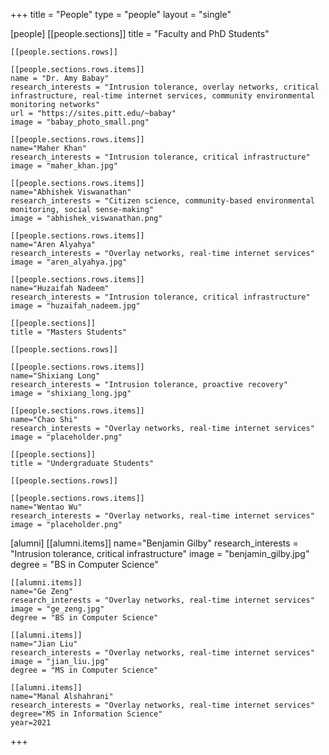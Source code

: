 +++
title = "People"
type = "people"
layout = "single"

[people]
    [[people.sections]]
    title = "Faculty and PhD Students"

    [[people.sections.rows]]

    [[people.sections.rows.items]]
    name = "Dr. Amy Babay"
    research_interests = "Intrusion tolerance, overlay networks, critical infrastructure, real-time internet services, community environmental monitoring networks"
    url = "https://sites.pitt.edu/~babay"
    image = "babay_photo_small.png"

    [[people.sections.rows.items]]
    name="Maher Khan"
    research_interests = "Intrusion tolerance, critical infrastructure"
    image = "maher_khan.jpg"

    [[people.sections.rows.items]]
    name="Abhishek Viswanathan"
    research_interests = "Citizen science, community-based environmental monitoring, social sense-making"
    image = "abhishek_viswanathan.png"

    [[people.sections.rows.items]]
    name="Aren Alyahya"
    research_interests = "Overlay networks, real-time internet services"
    image = "aren_alyahya.jpg"

    [[people.sections.rows.items]]
    name="Huzaifah Nadeem"
    research_interests = "Intrusion tolerance, critical infrastructure"
    image = "huzaifah_nadeem.jpg"

    [[people.sections]]
    title = "Masters Students"

    [[people.sections.rows]]

    [[people.sections.rows.items]]
    name="Shixiang Long"
    research_interests = "Intrusion tolerance, proactive recovery"
    image = "shixiang_long.jpg"

    [[people.sections.rows.items]]
    name="Chao Shi"
    research_interests = "Overlay networks, real-time internet services"
    image = "placeholder.png"

    [[people.sections]]
    title = "Undergraduate Students"

    [[people.sections.rows]]

    [[people.sections.rows.items]]
    name="Wentao Wu"
    research_interests = "Overlay networks, real-time internet services"
    image = "placeholder.png"


[alumni]
    [[alumni.items]]
    name="Benjamin Gilby"
    research_interests = "Intrusion tolerance, critical infrastructure"
    image = "benjamin_gilby.jpg"
    degree = "BS in Computer Science"

    [[alumni.items]]
    name="Ge Zeng"
    research_interests = "Overlay networks, real-time internet services"
    image = "ge_zeng.jpg"
    degree = "BS in Computer Science"

    [[alumni.items]]
    name="Jian Liu"
    research_interests = "Overlay networks, real-time internet services"
    image = "jian_liu.jpg"
    degree = "MS in Computer Science"

    [[alumni.items]]
    name="Manal Alshahrani"
    research_interests = "Overlay networks, real-time internet services"
    degree="MS in Information Science"
    year=2021

+++
